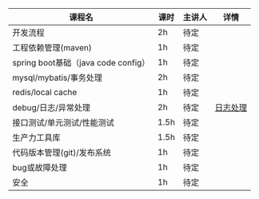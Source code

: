 
|  课程名  |  课时  |  主讲人  | 详情
| --- | --- | --- | --- | 
|  开发流程  |  2h  |  待定  |  | 
|  工程依赖管理(maven)  |  1h  |  待定 |  | 
|  spring boot基础（java code config）|  1h  |  待定 |  | 
|  mysql/mybatis/事务处理 |  2h  |  待定  |  | 
|  redis/local cache  |  1h  |  待定 |  | 
|  debug/日志/异常处理  |  2h  |  待定  | [日志处理](https://github.com/konglz/train/blob/master/%E6%97%A5%E5%BF%97%E5%A4%84%E7%90%86.md) | 
|  接口测试/单元测试/性能测试  |  1.5h  |  待定 |  | 
|  生产力工具库  | 1.5h | 待定 |  | 
|  代码版本管理(git)/发布系统  | 1h  | 待定 |  | 
|  bug或故障处理  |  1h  | 待定 |  | 
|  安全  |  1h  | 待定 |  | 
